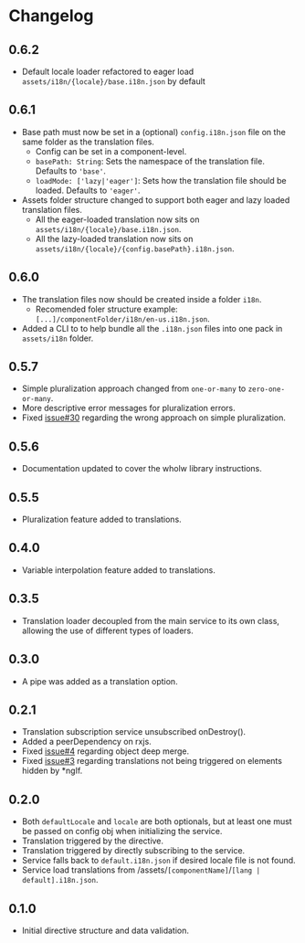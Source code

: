 # Changelog

## 0.6.2
- Default locale loader refactored to eager load ``` assets/i18n/{locale}/base.i18n.json ``` by default

## 0.6.1
- Base path must now be set in a (optional) ``` config.i18n.json ``` file on the same folder as the translation files.
  - Config can be set in a component-level.
  - ``` basePath: String ```: Sets the namespace of the translation file. Defaults to ``` 'base' ```.
  - ``` loadMode: ['lazy|'eager'] ```: Sets how the translation file should be loaded. Defaults to ``` 'eager' ```.
- Assets folder structure changed to support both eager and lazy loaded translation files.
  - All the eager-loaded translation now sits on ``` assets/i18n/{locale}/base.i18n.json ```.
  - All the lazy-loaded translation now sits on ``` assets/i18n/{locale}/{config.basePath}.i18n.json ```.

## 0.6.0
- The translation files now should be created inside a folder `i18n`.
  - Recomended foler structure example: `[...]/componentFolder/i18n/en-us.i18n.json`.
- Added a CLI to to help bundle all the `.i18n.json` files into one pack in `assets/i18n` folder.

## 0.5.7
- Simple pluralization approach changed from `one-or-many` to `zero-one-or-many`.
- More descriptive error messages for pluralization errors.
- Fixed [issue#30](https://github.com/rafapaulin/smarti18n/issues/30) regarding the wrong approach on simple pluralization.

## 0.5.6
- Documentation updated to cover the wholw library instructions.

## 0.5.5
- Pluralization feature added to translations.

## 0.4.0
- Variable interpolation feature added to translations.

## 0.3.5
- Translation loader decoupled from the main service to its own class, allowing the use of different types of loaders.

## 0.3.0
- A pipe was added as a translation option.

## 0.2.1
- Translation subscription service unsubscribed onDestroy().
- Added a peerDependency on rxjs.
- Fixed [issue#4](https://github.com/rafapaulin/smarti18n/issues/4) regarding object deep merge.
- Fixed [issue#3](https://github.com/rafapaulin/smarti18n/issues/3) regarding translations not being triggered on elements hidden by *ngIf.

## 0.2.0
- Both ```defaultLocale``` and ```locale``` are both optionals, but at least one must be passed on config obj when initializing the service.
- Translation triggered by the directive.
- Translation triggered by directly subscribing to the service.
- Service falls back to ```default.i18n.json``` if desired locale file is not found.
- Service load translations from /assets/```[componentName]```/```[lang | default].i18n.json```.

## 0.1.0
- Initial directive structure and data validation.
